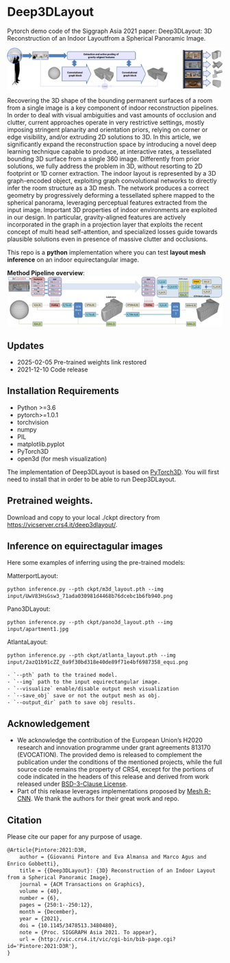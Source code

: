 # Deep3DLayout
 Pytorch demo code of the Siggraph Asia 2021 paper: Deep3DLayout: 3D Reconstruction of an Indoor Layoutfrom a Spherical Panoramic Image.
 
 ![](assets/deep3dlayout-teaser.jpg)

Recovering the 3D shape of the bounding permanent surfaces of a room from a single image is a key component of indoor reconstruction pipelines. In order to deal with visual ambiguities and vast amounts of occlusion and clutter, current approaches operate in very restrictive settings, mostly imposing stringent planarity and orientation priors, relying on corner or edge visibility, and/or extruding 2D solutions to 3D.
In this article, we significantly expand the reconstruction space by introducing a novel deep learning technique capable to produce, at interactive rates, a tessellated bounding 3D surface from a single 360 image.
Differently from prior solutions, we fully address the problem in 3D, without resorting to 2D footprint or 1D corner extraction.
The indoor layout is represented by a 3D graph-encoded object, exploiting graph convolutional networks to directly infer the room structure as a 3D mesh. The network produces a correct geometry by progressively deforming a tessellated sphere mapped to the spherical panorama, leveraging perceptual features extracted from the input image. Important 3D properties of indoor environments are exploited in our design. In particular, gravity-aligned features are actively incorporated in the graph in a projection layer that exploits the recent concept of multi head self-attention, and specialized losses guide towards plausible solutions even in presence of massive clutter and occlusions.
 
This repo is a **python** implementation where you can test **layout mesh inference** on an indoor equirectangular image.

**Method Pipeline overview**:
![](assets/pipeline_details.png)

## Updates
* 2025-02-05 Pre-trained weights link restored
* 2021-12-10 Code release


## Installation Requirements
- Python >=3.6
- pytorch>=1.0.1
- torchvision
- numpy
- PIL
- matplotlib.pyplot
- PyTorch3D
- open3d (for mesh visualization)

The implementation of Deep3DLayout is based on [PyTorch3D](https://github.com/facebookresearch/pytorch3d).
You will first need to install that in order to be able to run Deep3DLayout.

## Pretrained weights.
Download and copy to your local ./ckpt directory from https://vicserver.crs4.it/deep3dlayout/.

## Inference on equirectagular images	
Here some examples of inferring using the pre-trained models:

MatterportLayout:
```
python inference.py --pth ckpt/m3d_layout.pth --img input/UwV83HsGsw3_71ada030981d4468b76dcebc1b6fb940.png
```  
Pano3DLayout:
```
python inference.py --pth ckpt/pano3d_layout.pth --img input/apartment1.jpg
```  
AtlantaLayout:
```
python inference.py --pth ckpt/atlanta_layout.pth --img input/2azQ1b91cZZ_0a9f30bd318e40de89f71e4bf6987358_equi.png
```  
    - `--pth` path to the trained model.
    - `--img` path to the input equirectangular image.
	- `--visualize` enable/disable output mesh visualization
	- `--save_obj` save or not the output mesh as obj.
	- `--output_dir` path to save obj results. 

## Acknowledgement
- We acknowledge the contribution of the European Union’s H2020 research and innovation programme under grant agreements 813170 (EVOCATION). 
The provided demo is released to complement the publication under the conditions of the mentioned projects, while the full source code remains the property of CRS4, 
except for the portions of code indicated in the headers of this release and derived from work released under [BSD-3-Clause License](LICENSE).
- Part of this release leverages implementations proposed by [Mesh R-CNN](https://github.com/facebookresearch/meshrcnn). We thank the authors for their great work and repo.
	
## Citation
Please cite our paper for any purpose of usage.
```
@Article{Pintore:2021:D3R,
    author = {Giovanni Pintore and Eva Almansa and Marco Agus and Enrico Gobbetti},
    title = {{Deep3DLayout}: {3D} Reconstruction of an Indoor Layout from a Spherical Panoramic Image},
    journal = {ACM Transactions on Graphics},
    volume = {40},
    number = {6},
    pages = {250:1--250:12},
    month = {December},
    year = {2021},
    doi = {10.1145/3478513.3480480},
    note = {Proc. SIGGRAPH Asia 2021. To appear},
    url = {http://vic.crs4.it/vic/cgi-bin/bib-page.cgi?id='Pintore:2021:D3R'},
}
```
